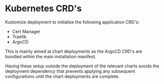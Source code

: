 # Kubernetes CRD's

Kustomize deployment to initialise the following application CRD's:
- Cert Manager
- Traefik
- ArgoCD

This is mainly aimed at chart deployments as the ArgoCD CRD's are bundled within the main installation manifest.

Having these setup outside the deployment of the relevant charts avoids the deployment dependency that prevents applying any subsequent configurations until the chart deployments are complete.